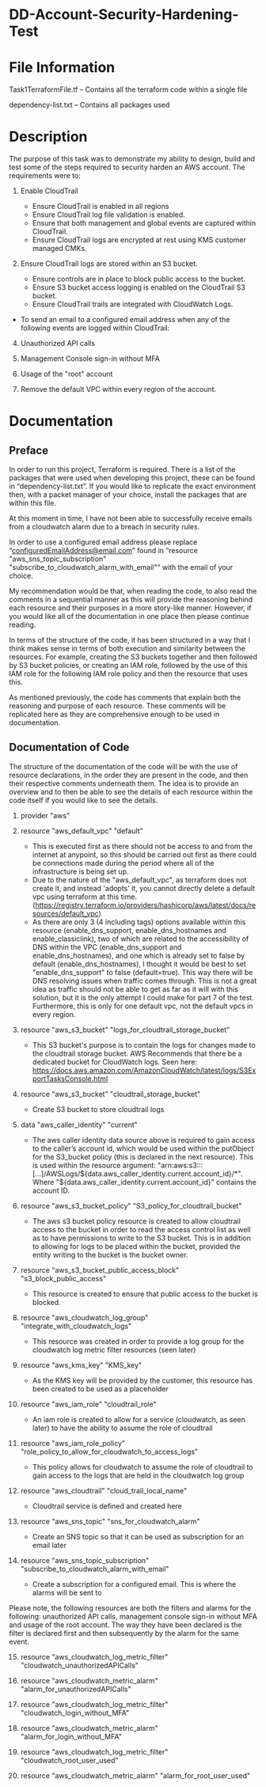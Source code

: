 # DD-Account-Security-Hardening-Test


# File Information
Task1TerraformFile.tf – Contains all the terraform code within a single file

dependency-list.txt – Contains all packages used

# Description

The purpose of this task was to demonstrate my ability to design, build and test some of the steps required to security harden an AWS account. The requirements were to:

1. Enable CloudTrail
    - Ensure CloudTrail is enabled in all regions
    - Ensure CloudTrail log file validation is enabled.
    - Ensure that both management and global events are captured within CloudTrail.
    - Ensure CloudTrail logs are encrypted at rest using KMS customer managed CMKs.

2. Ensure CloudTrail logs are stored within an S3 bucket.
    - Ensure controls are in place to block public access to the bucket.
    - Ensure S3 bucket access logging is enabled on the CloudTrail S3 bucket.
    - Ensure CloudTrail trails are integrated with CloudWatch Logs.
- To send an email to a configured email address when any of the following events are logged within CloudTrail:

4. Unauthorized API calls

5. Management Console sign-in without MFA

6. Usage of the "root" account

7. Remove the default VPC within every region of the account.

# Documentation

## Preface

In order to run this project, Terraform is required. There is a list of the packages that were used when developing this project, these can be found in “dependency-list.txt”. If you would like to replicate the exact environment then, with a packet manager of your choice, install the packages that are within this file.

At this moment in time, I have not been able to successfully receive emails from a cloudwatch alarm due to a breach in security rules. 

In order to use a configured email address please replace “configuredEmailAddress@email.com” found in “resource "aws_sns_topic_subscription" "subscribe_to_cloudwatch_alarm_with_email"” with the email of your choice.

My recommendation would be that, when reading the code, to also read the comments in a sequential manner as this will provide the reasoning behind each resource and their purposes in a more story-like manner. However, if you would like all of the documentation in one place then please continue reading.

In terms of the structure of the code, it has been structured in a way that I think makes sense in terms of both execution and similarity between the resources. For example, creating the S3 buckets together and then followed by S3 bucket policies, or creating an IAM role, followed by the use of this IAM role for the following IAM role policy and then the resource that uses this.

As mentioned previously, the code has comments that explain both the reasoning and purpose of each resource. These comments will be replicated here as they are comprehensive enough to be used in documentation. 

## Documentation of Code
The structure of the documentation of the code will be with the use of resource declarations, in the order they are present in the code, and then their respective comments underneath them. The idea is to provide an overview and to then be able to see the details of each resource within the code itself if you would like to see the details.

1. provider "aws"
2. resource "aws_default_vpc" "default"
    - This is executed first as there should not be access to and from the internet at anypoint, so this should be carried out first as there could be connections made during the period where all of the infrastructure is being set up. 
    - Due to the nature of the "aws_default_vpc", as terraform does not create it, and instead 'adopts' it, you cannot directly delete a default vpc using terraform at this time. (https://registry.terraform.io/providers/hashicorp/aws/latest/docs/resources/default_vpc)
    - As there are only 3 (4 including tags) options available within this resource (enable_dns_support, enable_dns_hostnames and enable_classiclink), two of which are related to the accessibility of DNS within the VPC (enable_dns_support and enable_dns_hostnames), and one which is already set to false by default (enable_dns_hostnames), I thought it would be best to set "enable_dns_support" to false (default=true). This way there will be DNS resolving issues when traffic comes through. This is not a great idea as traffic should not be able to get as far as it will with this solution, but it is the only attempt I could make for part 7 of the test. Furthermore, this is only for one default vpc, not the default vpcs in every region.

3. resource "aws_s3_bucket" "logs_for_cloudtrail_storage_bucket"
	- This S3 bucket's purpose is to contain the logs for changes made to the cloudtrail storage bucket. AWS Recommends that there be a dedicated bucket for CloudWatch logs. Seen here: https://docs.aws.amazon.com/AmazonCloudWatch/latest/logs/S3ExportTasksConsole.html

4. resource "aws_s3_bucket" "cloudtrail_storage_bucket"
	- Create S3 bucket to store cloudtrail logs

5. data "aws_caller_identity" "current"
	- The aws caller identity data source above is required to gain access to the caller’s account id, which would be used within the putObject for the S3_bucket policy (this is declared in the next resource). This is used within the resource argument: "arn:aws:s3:::[...]/AWSLogs/${data.aws_caller_identity.current.account_id}/*". Where "${data.aws_caller_identity.current.account_id}" contains the account ID.

6. resource "aws_s3_bucket_policy" "S3_policy_for_cloudtrail_bucket"
 	- The aws s3 bucket policy resource is created to allow cloudtrail access to the bucket in order to read the access control list as well as to have permissions to write to the S3 bucket. This is in addition to allowing for logs to be placed within the bucket, provided the entity writing to the bucket is the bucket owner.

7. resource "aws_s3_bucket_public_access_block" "s3_block_public_access"
	- This resource is created to ensure that public access to the bucket is blocked.

8. resource "aws_cloudwatch_log_group" "integrate_with_cloudwatch_logs"
	- This resource was created in order to provide a log group for the cloudwatch log metric filter resources (seen later)

9. resource "aws_kms_key" "KMS_key" 
	- As the KMS key will be provided by the customer, this resource has been created to be used as a placeholder

10. resource "aws_iam_role" "cloudtrail_role"
	- An iam role is created to allow for a service (cloudwatch, as seen later) to have the ability to assume the role of cloudtrail

11. resource "aws_iam_role_policy" "role_policy_to_allow_for_cloudwatch_to_access_logs"
	- This policy allows for cloudwatch to assume the role of cloudtrail to gain access to the logs that are held in the cloudwatch log group

12. resource "aws_cloudtrail" "cloud_trail_local_name"
	- Cloudtrail service is defined and created here

13. resource "aws_sns_topic" "sns_for_cloudwatch_alarm"
	- Create an SNS topic so that it can be used as subscription for an email later

14. resource "aws_sns_topic_subscription" "subscribe_to_cloudwatch_alarm_with_email"
	- Create a subscription for a configured email. This is where the alarms will be sent to

Please note, the following resources are both the filters and alarms for the following: unauthorized API calls, management console sign-in without MFA and usage of the root account. The way they have been declared is the filter is declared first and then subsequently by the alarm for the same event.

15. resource "aws_cloudwatch_log_metric_filter" "cloudwatch_unauthorizedAPICalls"

16. resource "aws_cloudwatch_metric_alarm" "alarm_for_unauthorizedAPICalls"

17. resource "aws_cloudwatch_log_metric_filter" "cloudwatch_login_without_MFA"

18. resource "aws_cloudwatch_metric_alarm" "alarm_for_login_without_MFA"

19. resource "aws_cloudwatch_log_metric_filter" "cloudwatch_root_user_used"

20. resource "aws_cloudwatch_metric_alarm" "alarm_for_root_user_used"
